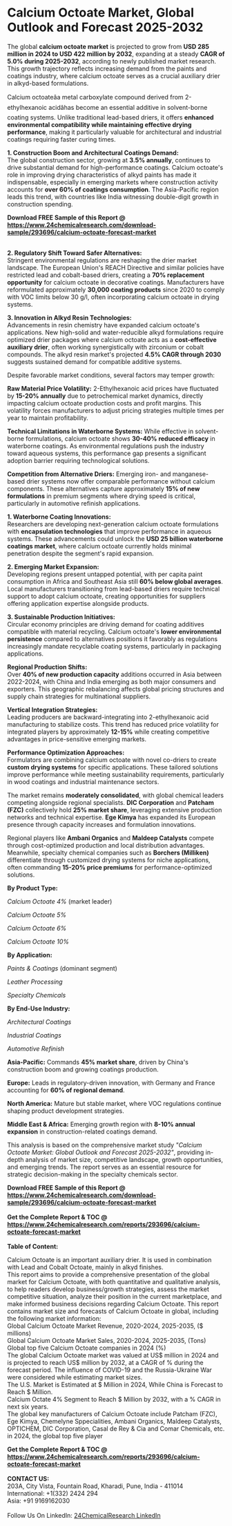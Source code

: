 <h1>Calcium Octoate Market, Global Outlook and Forecast 2025-2032</h1><p>The global <strong>calcium octoate market</strong> is projected to grow from <strong>USD 285 million in 2024 to USD 422 million by 2032</strong>, expanding at a steady <strong>CAGR of 5.0% during 2025-2032</strong>, according to newly published market research. This growth trajectory reflects increasing demand from the paints and coatings industry, where calcium octoate serves as a crucial auxiliary drier in alkyd-based formulations.</p><p>Calcium octoateâa metal carboxylate compound derived from 2-ethylhexanoic acidâhas become an essential additive in solvent-borne coating systems. Unlike traditional lead-based driers, it offers <strong>enhanced environmental compatibility while maintaining effective drying performance</strong>, making it particularly valuable for architectural and industrial coatings requiring faster curing times.</p><p><strong>1. Construction Boom and Architectural Coatings Demand:</strong><br>
The global construction sector, growing at <strong>3.5% annually</strong>, continues to drive substantial demand for high-performance coatings. Calcium octoate's role in improving drying characteristics of alkyd paints has made it indispensable, especially in emerging markets where construction activity accounts for <strong>over 60% of coatings consumption</strong>. The Asia-Pacific region leads this trend, with countries like India witnessing double-digit growth in construction spending.</p><div><b>Download FREE Sample of this Report @ 
            <a href="https://www.24chemicalresearch.com/download-sample/293696/calcium-octoate-forecast-market">
            https://www.24chemicalresearch.com/download-sample/293696/calcium-octoate-forecast-market</a></b></div><br><p><strong>2. Regulatory Shift Toward Safer Alternatives:</strong><br>
Stringent environmental regulations are reshaping the drier market landscape. The European Union's REACH Directive and similar policies have restricted lead and cobalt-based driers, creating a <strong>70% replacement opportunity</strong> for calcium octoate in decorative coatings. Manufacturers have reformulated approximately <strong>30,000 coating products</strong> since 2020 to comply with VOC limits below 30 g/l, often incorporating calcium octoate in drying systems.</p><p><strong>3. Innovation in Alkyd Resin Technologies:</strong><br>
Advancements in resin chemistry have expanded calcium octoate's applications. New high-solid and water-reducible alkyd formulations require optimized drier packages where calcium octoate acts as a <strong>cost-effective auxiliary drier</strong>, often working synergistically with zirconium or cobalt compounds. The alkyd resin market's projected <strong>4.5% CAGR through 2030</strong> suggests sustained demand for compatible additive systems.</p><p>Despite favorable market conditions, several factors may temper growth:</p><p><strong>Raw Material Price Volatility:</strong> 2-Ethylhexanoic acid prices have fluctuated by <strong>15-20% annually</strong> due to petrochemical market dynamics, directly impacting calcium octoate production costs and profit margins. This volatility forces manufacturers to adjust pricing strategies multiple times per year to maintain profitability.</p><p><strong>Technical Limitations in Waterborne Systems:</strong> While effective in solvent-borne formulations, calcium octoate shows <strong>30-40% reduced efficacy</strong> in waterborne coatings. As environmental regulations push the industry toward aqueous systems, this performance gap presents a significant adoption barrier requiring technological solutions.</p><p><strong>Competition from Alternative Driers:</strong> Emerging iron- and manganese-based drier systems now offer comparable performance without calcium components. These alternatives capture approximately <strong>15% of new formulations</strong> in premium segments where drying speed is critical, particularly in automotive refinish applications.</p><p><strong>1. Waterborne Coating Innovations:</strong><br>
Researchers are developing next-generation calcium octoate formulations with <strong>encapsulation technologies</strong> that improve performance in aqueous systems. These advancements could unlock the <strong>USD 25 billion waterborne coatings market</strong>, where calcium octoate currently holds minimal penetration despite the segment's rapid expansion.</p><p><strong>2. Emerging Market Expansion:</strong><br>
Developing regions present untapped potential, with per capita paint consumption in Africa and Southeast Asia still <strong>60% below global averages</strong>. Local manufacturers transitioning from lead-based driers require technical support to adopt calcium octoate, creating opportunities for suppliers offering application expertise alongside products.</p><p><strong>3. Sustainable Production Initiatives:</strong><br>
Circular economy principles are driving demand for coating additives compatible with material recycling. Calcium octoate's <strong>lower environmental persistence</strong> compared to alternatives positions it favorably as regulations increasingly mandate recyclable coating systems, particularly in packaging applications.</p><p><strong>Regional Production Shifts:</strong><br>
	Over <strong>40% of new production capacity</strong> additions occurred in Asia between 2022-2024, with China and India emerging as both major consumers and exporters. This geographic rebalancing affects global pricing structures and supply chain strategies for multinational suppliers.</p><p><strong>Vertical Integration Strategies:</strong><br>
	Leading producers are backward-integrating into 2-ethylhexanoic acid manufacturing to stabilize costs. This trend has reduced price volatility for integrated players by approximately <strong>12-15%</strong> while creating competitive advantages in price-sensitive emerging markets.</p><p><strong>Performance Optimization Approaches:</strong><br>
	Formulators are combining calcium octoate with novel co-driers to create <strong>custom drying systems</strong> for specific applications. These tailored solutions improve performance while meeting sustainability requirements, particularly in wood coatings and industrial maintenance sectors.</p><p>The market remains <strong>moderately consolidated</strong>, with global chemical leaders competing alongside regional specialists. <strong>DIC Corporation</strong> and <strong>Patcham (FZC)</strong> collectively hold <strong>25% market share</strong>, leveraging extensive production networks and technical expertise. <strong>Ege Kimya</strong> has expanded its European presence through capacity increases and formulation innovations.</p><p>Regional players like <strong>Ambani Organics</strong> and <strong>Maldeep Catalysts</strong> compete through cost-optimized production and local distribution advantages. Meanwhile, specialty chemical companies such as <strong>Borchers (Milliken)</strong> differentiate through customized drying systems for niche applications, often commanding <strong>15-20% price premiums</strong> for performance-optimized solutions.</p><p><strong>By Product Type:</strong></p><p><em>Calcium Octoate 4%</em> (market leader)</p><p><em>Calcium Octoate 5%</em></p><p><em>Calcium Octoate 6%</em></p><p><em>Calcium Octoate 10%</em></p><p><strong>By Application:</strong></p><p><em>Paints &amp; Coatings</em> (dominant segment)</p><p><em>Leather Processing</em></p><p><em>Specialty Chemicals</em></p><p><strong>By End-Use Industry:</strong></p><p><em>Architectural Coatings</em></p><p><em>Industrial Coatings</em></p><p><em>Automotive Refinish</em></p><p><strong>Asia-Pacific:</strong> Commands <strong>45% market share</strong>, driven by China's construction boom and growing coatings production.</p><p><strong>Europe:</strong> Leads in regulatory-driven innovation, with Germany and France accounting for <strong>60% of regional demand</strong>.</p><p><strong>North America:</strong> Mature but stable market, where VOC regulations continue shaping product development strategies.</p><p><strong>Middle East &amp; Africa:</strong> Emerging growth region with <strong>8-10% annual expansion</strong> in construction-related coatings demand.</p><p>This analysis is based on the comprehensive market study <em>"Calcium Octoate Market: Global Outlook and Forecast 2025-2032"</em>, providing in-depth analysis of market size, competitive landscape, growth opportunities, and emerging trends. The report serves as an essential resource for strategic decision-making in the specialty chemicals sector.</p><div><b>Download FREE Sample of this Report @ 
            <a href="https://www.24chemicalresearch.com/download-sample/293696/calcium-octoate-forecast-market">
            https://www.24chemicalresearch.com/download-sample/293696/calcium-octoate-forecast-market</a></b></div><br><div><b>Get the Complete Report & TOC @ 
            <a href="https://www.24chemicalresearch.com/reports/293696/calcium-octoate-forecast-market">
            https://www.24chemicalresearch.com/reports/293696/calcium-octoate-forecast-market</a></b></div><br>
            <b>Table of Content:</b><p>Calcium Octoate is an important auxiliary drier. It is used in combination with Lead and Cobalt Octoate, mainly in alkyd finishes.<br />
This report aims to provide a comprehensive presentation of the global market for Calcium Octoate, with both quantitative and qualitative analysis, to help readers develop business/growth strategies, assess the market competitive situation, analyze their position in the current marketplace, and make informed business decisions regarding Calcium Octoate. This report contains market size and forecasts of Calcium Octoate in global, including the following market information:<br />
Global Calcium Octoate Market Revenue, 2020-2024, 2025-2035, ($ millions)<br />
Global Calcium Octoate Market Sales, 2020-2024, 2025-2035, (Tons)<br />
Global top five Calcium Octoate companies in 2024 (%)<br />
The global Calcium Octoate market was valued at US$ million in 2024 and is projected to reach US$ million by 2032, at a CAGR of % during the forecast period. The influence of COVID-19 and the Russia-Ukraine War were considered while estimating market sizes.<br />
The U.S. Market is Estimated at $ Million in 2024, While China is Forecast to Reach $ Million.<br />
Calcium Octate 4% Segment to Reach $ Million by 2032, with a % CAGR in next six years.<br />
The global key manufacturers of Calcium Octoate include Patcham (FZC), Ege Kimya, Chemelyne Sppecialities, Ambani Organics, Maldeep Catalysts, OPTICHEM, DIC Corporation, Casal de Rey & Cia and Comar Chemicals, etc. in 2024, the global top five player</p><div><b>Get the Complete Report & TOC @ 
            <a href="https://www.24chemicalresearch.com/reports/293696/calcium-octoate-forecast-market">
            https://www.24chemicalresearch.com/reports/293696/calcium-octoate-forecast-market</a></b></div><br><b>CONTACT US:</b><br>
            203A, City Vista, Fountain Road, Kharadi, Pune, India - 411014<br>
            International: +1(332) 2424 294<br>
            Asia: +91 9169162030 <br><br>
            Follow Us On LinkedIn: <a href="https://www.linkedin.com/company/24chemicalresearch/">24ChemicalResearch LinkedIn</a>